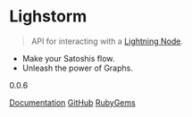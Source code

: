 # Lighstorm

> API for interacting with a [Lightning Node](https://lightning.network).

- Make your Satoshis flow.
- Unleash the power of Graphs.

0.0.6

[Documentation](README)
[GitHub](https://github.com/icebaker/lighstorm)
[RubyGems](https://rubygems.org/gems/lighstorm)
